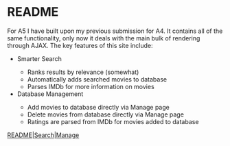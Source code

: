 <!DOCTYPE HTML>
<html>
<head>
<title>README</title>
<link href='node_modules/bootstrap/dist/css/bootstrap.css' rel='stylesheet'>
<link href='node_modules/bootstrap/dist/css/bootstrap-theme.css' rel='stylesheet'>
<link href='/css/style.css' rel='stylesheet' type='text/css'/>
<link href="https://fonts.googleapis.com/css?family=Josefin+Slab|Open+Sans+Condensed:300" rel="stylesheet">

</head>
<body>
<div class="header">
<h1 id="header-text">README</h1>
</div>

<p>
For A5 I have built upon my previous submission for A4. It contains all of the same functionality, only now it deals with the main bulk of rendering through AJAX. The key features of this site include:
<ul>
<li class='results'>Smarter Search</li>
<ul>
<li>Ranks results by relevance (somewhat)</li>
<li>Automatically adds searched movies to database</li>
<li>Parses IMDb for more information on movies</li>
</ul>
<li class='results'>Database Management</li>
<ul>
<li>Add movies to database directly via Manage page</li>
<li>Delete movies from database directly via Manage page</li>
<li>Ratings are parsed from IMDb for movies added to database</li>
</ul>
</ul>
</p>

<div class="links-div">
<a href="/README.md" class="links">README</a>|<a href="/" class="links">Search</a>|<a href="/manage/" class="links">Manage</a>
</div>
</body>

</html>
